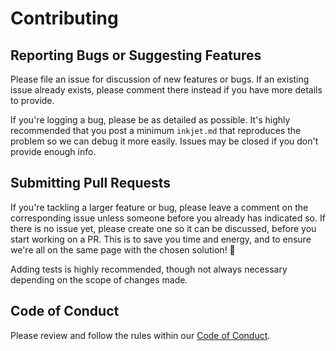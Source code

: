 # Contributing





## Reporting Bugs or Suggesting Features

Please file an issue for discussion of new features or bugs. If an existing issue already exists, please comment there instead if you have more details to provide.

If you're logging a bug, please be as detailed as possible. It's highly recommended that you post a minimum `inkjet.md` that reproduces the problem so we can debug it more easily. Issues may be closed if you don't provide enough info.





## Submitting Pull Requests

If you're tackling a larger feature or bug, please leave a comment on the corresponding issue unless someone before you already has indicated so. If there is no issue yet, please create one so it can be discussed, before you start working on a PR. This is to save you time and energy, and to ensure we're all on the same page with the chosen solution! 🙂

Adding tests is highly recommended, though not always necessary depending on the scope of changes made.





## Code of Conduct

Please review and follow the rules within our [Code of Conduct](CODE_OF_CONDUCT.md).
